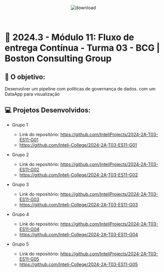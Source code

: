 <div align="center">

![download](https://github.com/user-attachments/assets/6f7f9db4-db85-4770-89f0-4ec5b978d4e3)

</div>

<br>

# 🙋 2024.3 - Módulo 11: Fluxo de entrega Contínua - Turma 03 - BCG | Boston Consulting Group


## 🎯 O objetivo:
Desenvolver um pipeline com políticas de governança de dados. com um DataApp para visualização

## 💻 Projetos Desenvolvidos: 

- Grupo 1
  - Link do repositório: https://github.com/InteliProjects/2024-2A-T03-ES11-G01
  - https://github.com/Inteli-College/2024-2A-T03-ES11-G01

- Grupo 2 
  - Link do repositório: https://github.com/InteliProjects/2024-2A-T03-ES11-G02
  - https://github.com/Inteli-College/2024-2A-T03-ES11-G02

- Grupo 3 
  - Link do repositório: https://github.com/InteliProjects/2024-2A-T03-ES11-G03
  - https://github.com/Inteli-College/2024-2A-T03-ES11-G03

- Grupo 4 
  - Link do repositório: https://github.com/InteliProjects/2024-2A-T03-ES11-G04
  - https://github.com/Inteli-College/2024-2A-T03-ES11-G04

- Grupo 5 
  - Link do repositório: https://github.com/InteliProjects/2024-2A-T03-ES11-G05
  - https://github.com/Inteli-College/2024-2A-T03-ES11-G05
